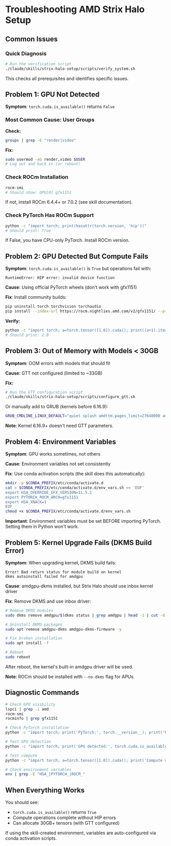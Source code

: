 # Troubleshooting AMD Strix Halo Setup

## Common Issues

### Quick Diagnosis

```bash
# Run the verification script
./claude/skills/strix-halo-setup/scripts/verify_system.sh
```

This checks all prerequisites and identifies specific issues.

## Problem 1: GPU Not Detected

**Symptom**: `torch.cuda.is_available()` returns `False`

### Most Common Cause: User Groups

**Check:**
```bash
groups | grep -E "render|video"
```

**Fix:**
```bash
sudo usermod -aG render,video $USER
# Log out and back in (or reboot)
```

### Check ROCm Installation

```bash
rocm-smi
# Should show: GPU[0] gfx1151
```

If not, install ROCm 6.4.4+ or 7.0.2 (see skill documentation).

### Check PyTorch Has ROCm Support

```bash
python -c "import torch; print(hasattr(torch.version, 'hip'))"
# Should print: True
```

If False, you have CPU-only PyTorch. Install ROCm version.

## Problem 2: GPU Detected But Compute Fails

**Symptom**: `torch.cuda.is_available()` is `True` but operations fail with:
```
RuntimeError: HIP error: invalid device function
```

**Cause**: Using official PyTorch wheels (don't work with gfx1151)

**Fix**: Install community builds:
```bash
pip uninstall torch torchvision torchaudio
pip install --index-url https://rocm.nightlies.amd.com/v2/gfx1151/ --pre torch
```

**Verify:**
```bash
python -c "import torch; a=torch.tensor([1.0]).cuda(); print((a+1).item())"
# Should print: 2.0
```

## Problem 3: Out of Memory with Models < 30GB

**Symptom**: OOM errors with models that should fit

**Cause**: GTT not configured (limited to ~33GB)

**Fix:**
```bash
# Run the GTT configuration script
./claude/skills/strix-halo-setup/scripts/configure_gtt.sh
```

Or manually add to GRUB (kernels before 6.16.9):
```bash
GRUB_CMDLINE_LINUX_DEFAULT="quiet splash amdttm.pages_limit=27648000 amdttm.page_pool_size=27648000"
```

**Note**: Kernel 6.16.9+ doesn't need GTT parameters.

## Problem 4: Environment Variables

**Symptom**: GPU works sometimes, not others

**Cause**: Environment variables not set consistently

**Fix**: Use conda activation scripts (the skill does this automatically):

```bash
mkdir -p $CONDA_PREFIX/etc/conda/activate.d
cat > $CONDA_PREFIX/etc/conda/activate.d/env_vars.sh << 'EOF'
export HSA_OVERRIDE_GFX_VERSION=11.5.1
export PYTORCH_ROCM_ARCH=gfx1151
export HSA_XNACK=1
EOF
chmod +x $CONDA_PREFIX/etc/conda/activate.d/env_vars.sh
```

**Important**: Environment variables must be set BEFORE importing PyTorch. Setting them in Python won't work.

## Problem 5: Kernel Upgrade Fails (DKMS Build Error)

**Symptom**: When upgrading kernel, DKMS build fails:
```
Error! Bad return status for module build on kernel
dkms autoinstall failed for amdgpu
```

**Cause**: amdgpu-dkms installed, but Strix Halo should use inbox kernel driver

**Fix**: Remove DKMS and use inbox driver:
```bash
# Remove DKMS modules
sudo dkms remove amdgpu/$(dkms status | grep amdgpu | head -1 | cut -d, -f2 | tr -d ' ') --all

# Uninstall DKMS packages
sudo apt remove amdgpu-dkms amdgpu-dkms-firmware -y

# Fix broken installation
sudo apt install -f

# Reboot
sudo reboot
```

After reboot, the kernel's built-in amdgpu driver will be used.

**Note**: ROCm should be installed with `--no-dkms` flag for APUs.

## Diagnostic Commands

```bash
# Check GPU visibility
lspci | grep -i amd
rocm-smi
rocminfo | grep gfx1151

# Check PyTorch installation
python -c "import torch; print('PyTorch:', torch.__version__); print('HIP:', torch.version.hip if hasattr(torch.version, 'hip') else 'None')"

# Test GPU detection
python -c "import torch; print('GPU detected:', torch.cuda.is_available())"

# Test compute
python -c "import torch; a=torch.tensor([1.0]).cuda(); print('Compute works:', (a+1).item())"

# Check environment variables
env | grep -E "HSA_|PYTORCH_|ROCM_"
```

## When Everything Works

You should see:
- `torch.cuda.is_available()` returns `True`
- Compute operations complete without HIP errors
- Can allocate 30GB+ tensors (with GTT configured)

If using the skill-created environment, variables are auto-configured via conda activation scripts.